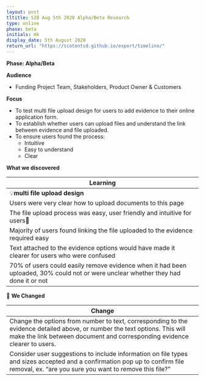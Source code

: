 ```yaml
---
layout: post
tltitle: SIB Aug 5th 2020 Alpha/Beta Research
type: online
phase: beta
initials: mk
display_date: 5th August 2020
return_url: "https://scotentsd.github.io/export/timeline/"
---
```


**Phase: Alpha/Beta**

**Audience**
- Funding Project Team, Stakeholders, Product Owner & Customers

**Focus**
- To test multi file upload design for users to add evidence to their online application form.
- To establish whether users can upload files and understand the link between evidence and file uploaded.
- To ensure users found the process:
   - Intuitive
   - Easy to understand
   - Clear

**What we discovered**

| Learning
| ---
| 💡**multi file upload design**
| Users were very clear how to upload documents to this page
| The file upload process was easy, user friendly and intuitive for users
| Majority of users found linking the file uploaded to the evidence required easy
| Text attached to the evidence options would have made it clearer for users who were confused
| 70% of users could easily remove evidence when it had been uploaded, 30% could not or were unclear whether they had done it or not

🧰 **We Changed**  

| Change
| ---
| Change the options from number to text, corresponding to the evidence detailed above, or number the text options. This will make the link between document and corresponding evidence clearer to users.
| Consider user suggestions to include information on file types and sizes accepted and a confirmation pop up to confirm file removal, ex. “are you sure you want to remove this file?”


<!--more-->
